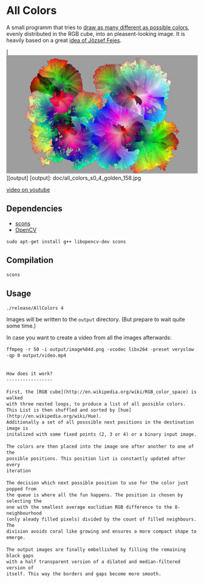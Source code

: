 All Colors
==========

A small programm that tries to [draw as many different as possible colors](http://codegolf.stackexchange.com/questions/22144/images-with-all-colors), evenly distributed in the RGB cube, into an pleasent-looking image.
It is heavily based on a great [idea of József Fejes](http://joco.name/2014/03/02/all-rgb-colors-in-one-image/).

[![(Picture missing, uh oh)](doc/all_colors_s0_4_golden_158.jpg)][output]
[output]: doc/all_colors_s0_4_golden_158.jpg

[video on youtube](https://www.youtube.com/watch?v=aVV7a8ueHEo)


Dependencies
------------
- [scons](http://www.scons.org/)
- [OpenCV](http://opencv.org/)

```
sudo apt-get install g++ libopencv-dev scons
```


Compilation
-----------
```
scons
```


Usage
-----
```
./release/AllColors 4
```

Images will be written to the `output` directory. (But prepare to wait quite some time.)

In case you want to create a video from all the images afterwards:
```
ffmpeg -r 50 -i output/image%04d.png -vcodec libx264 -preset veryslow -qp 0 output/video.mp4


How does it work?
-----------------

First, the [RGB cube](http://en.wikipedia.org/wiki/RGB_color_space) is walked
with three nested loops, to produce a list of all possible colors.
This List is then shuffled and sorted by [hue](http://en.wikipedia.org/wiki/Hue).
Additionally a set of all posssible next positions in the destination image is
initalized with some fixed points (2, 3 or 4) or a binary input image.

The colors are then placed into the image one after another to one of the
possible positions. This position list is constantly updated after every
iteration

The decision which next possible position to use for the color just popped from
the queue is where all the fun happens. The position is chosen by selecting the
one with the smallest average euclidian RGB difference to the 8-neighbourhood
(only aleady filled pixels) divided by the count of filled neighbours. The
division avoids coral like growing and ensures a more compact shape to emerge.

The output images are finally embellished by filling the remaining black gaps
with a half transparent version of a dilated and median-filtered version of
itself. This way the borders and gaps become more smooth.